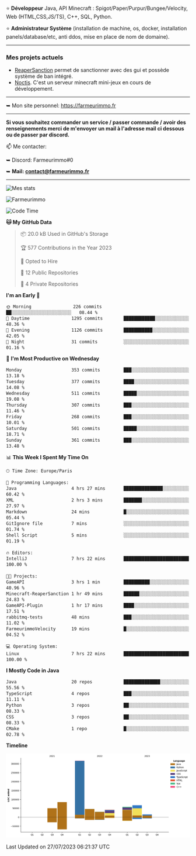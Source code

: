 ⭐ **Développeur** Java, API Minecraft : Spigot/Paper/Purpur/Bungee/Velocity, Web (HTML,CSS,JS/TS), C++, SQL, Python.

⭐ **Administrateur Système** (installation de machine, os, docker, installation panels/database/etc, anti ddos, mise en place de nom de domaine).

---

### Mes projets actuels
- [ReaperSanction](https://www.spigotmc.org/resources/reapersanction.89580/) permet de sanctionner avec des gui et possède système de ban intégré.
- [Noctis](https://discord.gg/ydRurvUJ8U). C'est un serveur minecraft mini-jeux en cours de développement.

---

➥ Mon site personnel: https://farmeurimmo.fr

---

**Si vous souhaitez commander un service / passer commande / avoir des renseignements merci de m'envoyer un mail à l'adresse mail ci dessous ou de passer par discord.**

📫 Me contacter:
 
   ➥ Discord: Farmeurimmo#0
   
   ➥ **Mail: contact@farmeurimmo.fr**

---

![Mes stats](https://github-readme-stats.farmeurimmo.fr/api?username=Farmeurimmo&count_private=true&show_icons=true&theme=radical)

<img src="https://komarev.com/ghpvc/?username=Farmeurimmo" alt="Farmeurimmo" />

<!--START_SECTION:waka-->
![Code Time](http://img.shields.io/badge/Code%20Time-858%20hrs%2044%20mins-blue)

**🐱 My GitHub Data** 

> 📦 20.0 kB Used in GitHub's Storage 
 > 
> 🏆 577 Contributions in the Year 2023
 > 
> 💼 Opted to Hire
 > 
> 📜 12 Public Repositories 
 > 
> 🔑 4 Private Repositories 
 > 
**I'm an Early 🐤** 

```text
🌞 Morning                226 commits         ██░░░░░░░░░░░░░░░░░░░░░░░   08.44 % 
🌆 Daytime                1295 commits        ████████████░░░░░░░░░░░░░   48.36 % 
🌃 Evening                1126 commits        ███████████░░░░░░░░░░░░░░   42.05 % 
🌙 Night                  31 commits          ░░░░░░░░░░░░░░░░░░░░░░░░░   01.16 % 
```
📅 **I'm Most Productive on Wednesday** 

```text
Monday                   353 commits         ███░░░░░░░░░░░░░░░░░░░░░░   13.18 % 
Tuesday                  377 commits         ████░░░░░░░░░░░░░░░░░░░░░   14.08 % 
Wednesday                511 commits         █████░░░░░░░░░░░░░░░░░░░░   19.08 % 
Thursday                 307 commits         ███░░░░░░░░░░░░░░░░░░░░░░   11.46 % 
Friday                   268 commits         ███░░░░░░░░░░░░░░░░░░░░░░   10.01 % 
Saturday                 501 commits         █████░░░░░░░░░░░░░░░░░░░░   18.71 % 
Sunday                   361 commits         ███░░░░░░░░░░░░░░░░░░░░░░   13.48 % 
```


📊 **This Week I Spent My Time On** 

```text
🕑︎ Time Zone: Europe/Paris

💬 Programming Languages: 
Java                     4 hrs 27 mins       ███████████████░░░░░░░░░░   60.42 % 
XML                      2 hrs 3 mins        ███████░░░░░░░░░░░░░░░░░░   27.97 % 
Markdown                 24 mins             █░░░░░░░░░░░░░░░░░░░░░░░░   05.44 % 
GitIgnore file           7 mins              ░░░░░░░░░░░░░░░░░░░░░░░░░   01.74 % 
Shell Script             5 mins              ░░░░░░░░░░░░░░░░░░░░░░░░░   01.19 % 

🔥 Editors: 
IntelliJ                 7 hrs 22 mins       █████████████████████████   100.00 % 

🐱‍💻 Projects: 
GameAPI                  3 hrs 1 min         ██████████░░░░░░░░░░░░░░░   40.96 % 
Minecraft-ReaperSanction 1 hr 49 mins        ██████░░░░░░░░░░░░░░░░░░░   24.83 % 
GameAPI-Plugin           1 hr 17 mins        ████░░░░░░░░░░░░░░░░░░░░░   17.51 % 
rabbitmq-tests           48 mins             ███░░░░░░░░░░░░░░░░░░░░░░   11.02 % 
FarmeurimmoVelocity      19 mins             █░░░░░░░░░░░░░░░░░░░░░░░░   04.52 % 

💻 Operating System: 
Linux                    7 hrs 22 mins       █████████████████████████   100.00 % 
```

**I Mostly Code in Java** 

```text
Java                     20 repos            ██████████████░░░░░░░░░░░   55.56 % 
TypeScript               4 repos             ███░░░░░░░░░░░░░░░░░░░░░░   11.11 % 
Python                   3 repos             ██░░░░░░░░░░░░░░░░░░░░░░░   08.33 % 
CSS                      3 repos             ██░░░░░░░░░░░░░░░░░░░░░░░   08.33 % 
CMake                    1 repo              █░░░░░░░░░░░░░░░░░░░░░░░░   02.78 % 
```



**Timeline**

![Lines of Code chart](https://raw.githubusercontent.com/Farmeurimmo/Farmeurimmo/main/assets/bar_graph.png)


 Last Updated on 27/07/2023 06:21:37 UTC
<!--END_SECTION:waka-->
